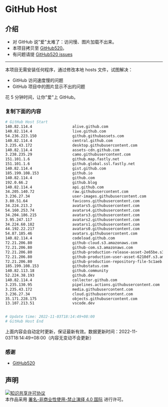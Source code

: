 # GitHub Host
## 介绍
- 对 GitHub 说"爱"太难了：访问慢、图片加载不出来。
- 本项目拷贝至 [GitHub520](https://github.com/521xueweihan/GitHub520)。
- 有问题请提 [GitHub520 issues](https://github.com/521xueweihan/GitHub520/issues/new)

---

本项目无需安装任何程序，通过修改本地 hosts 文件，试图解决：
- GitHub 访问速度慢的问题
- GitHub 项目中的图片显示不出的问题

花 5 分钟时间，让你"爱"上 GitHub。

### 复制下面的内容
```bash
# GitHub Host Start
140.82.114.4                  alive.github.com
140.82.114.4                  live.github.com
54.236.223.150                github.githubassets.com
140.82.114.4                  central.github.com
3.235.43.172                  desktop.githubusercontent.com
140.82.114.4                  assets-cdn.github.com
3.238.235.29                  camo.githubusercontent.com
151.101.1.6                   github.map.fastly.net
151.101.1.6                   github.global.ssl.fastly.net
140.82.114.4                  gist.github.com
185.199.108.153               github.io
140.82.114.4                  github.com
192.0.66.2                    github.blog
140.82.114.4                  api.github.com
34.205.140.72                 raw.githubusercontent.com
3.236.27.34                   user-images.githubusercontent.com
3.80.51.64                    favicons.githubusercontent.com
34.224.213.2                  avatars5.githubusercontent.com
54.160.253.74                 avatars4.githubusercontent.com
34.204.186.215                avatars3.githubusercontent.com
3.95.247.117                  avatars2.githubusercontent.com
34.224.60.182                 avatars1.githubusercontent.com
44.192.22.217                 avatars0.githubusercontent.com
54.87.185.46                  avatars.githubusercontent.com
140.82.114.4                  codeload.github.com
72.21.206.80                  github-cloud.s3.amazonaws.com
72.21.206.80                  github-com.s3.amazonaws.com
72.21.206.80                  github-production-release-asset-2e65be.s3.amazonaws.com
72.21.206.80                  github-production-user-asset-6210df.s3.amazonaws.com
72.21.206.80                  github-production-repository-file-5c1aeb.s3.amazonaws.com
185.199.108.153               githubstatus.com
140.82.113.18                 github.community
52.224.38.193                 github.dev
140.82.114.4                  collector.github.com
3.235.130.95                  pipelines.actions.githubusercontent.com
3.235.43.172                  media.githubusercontent.com
3.236.27.34                   cloud.githubusercontent.com
35.171.228.175                objects.githubusercontent.com
13.107.213.51                 vscode.dev


# Update time: 2022-11-03T18:14:49+08:00
# GitHub Host End

```
上面内容会自动定时更新，保证最新有效。数据更新时间：2022-11-03T18:14:49+08:00（内容无变动不会更新）

### 感谢

- [GitHub520](https://github.com/521xueweihan/GitHub520)

## 声明
<a rel="license" href="https://creativecommons.org/licenses/by-nc-nd/4.0/deed.zh"><img alt="知识共享许可协议" style="border-width: 0" src="https://licensebuttons.net/l/by-nc-nd/4.0/88x31.png"></a><br>本作品采用 <a rel="license" href="https://creativecommons.org/licenses/by-nc-nd/4.0/deed.zh">署名-非商业性使用-禁止演绎 4.0 国际</a> 进行许可。